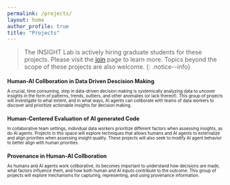 ```yaml
---
permalink: /projects/
layout: home
author_profile: true
title: "Projects"
---
```


> The INSIGHT Lab is actively hiring graduate students for these projects. Please visit the [join](/join) page to learn more. Topics beyond the scope of these projects are also welcome.
{: .notice--info}

<h2 style="font-size:0.9em;"> Human-AI Collboration in Data Driven Descision Making </h2>
 <div style="font-size:0.7em;"> A crucial, time consuming, step in data-driven decision making is systemically analyzing data to uncover insights in the form of patterns, trends, outliers, and other anomalies (or lack thereof). This group of projects will investigate to what extent, and in what ways, AI agents can collborate with teams of data workers to discover and prioritize actionable insights for decision making.
 </div>

<h2 style="font-size:0.9em;">  Human-Centered Evaluation of AI generated Code </h2>
<div style="font-size:0.7em;">
In collaborative team settings, individual data workers prioritize different factors when assessing insights, as do AI agents. Projects in this space will explore techniques that allows humans and AI agents to externalize and align priorities when assessing insight quality. These projects will also seek to modify AI agent behavior to better align with human priorities.
</div>

<h2 style="font-size:0.9em;"> Provenance in Human-AI Collboration </h2>
<div style="font-size:0.7em;">
As humans and AI agents work collborative, its becomes  important to understand how decisions are made, what factors influence them, and how both human and AI inputs contribute to the outcome. This group of projects will explore mechanisms for capturing, representing, and using provenance information.
</div>

